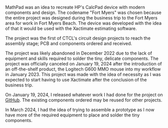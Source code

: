 MathPad was an idea to recreate HP's CalcPad device with modern components and design. The codename "Fort Myers" was chosen because the entire project was designed during the business trip to the Fort Myers area for work in Fort Myers Beach. The device was developed with the idea of that it would be used with the Xactimate estimating software.

The project was the first of CTCL's circuit design projects to reach the assembly stage; PCB and components ordered and received.

The project was likely abandoned in December 2022 due to the lack of equipment and skills required to solder the tiny, delicate components. The project was officially canceled on January 19, 2024 after the introduction of an off-the-shelf product, the Logitech G600 MMO mouse into my workflow in January 2023. This project was made with the idea of necessity as I was expected to start having to use Xactimate after the conclusion of the business trip.

On January 19, 2024, I released whatever work I had done for the project on [GitHub](https://github.com/ctcl-bregis/mathpad/tree/main). The existing components ordered may be reused for other projects.

In March 2024, I had the idea of trying to assemble a prototype as I now have more of the required equipment to place and solder the tiny components.
